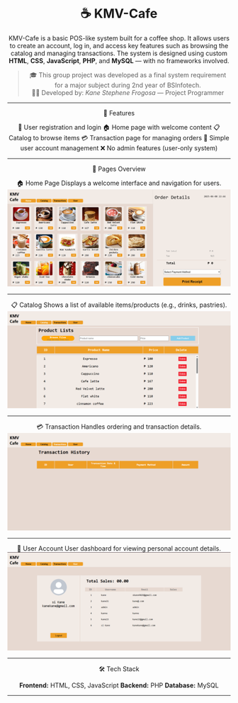 
<div align="center"> 
 <h1>☕ KMV-Cafe</h1>  

KMV-Cafe is a basic POS-like system built for a coffee shop. It allows users to create an account, log in, and access key features such as browsing the catalog and managing transactions. The system is designed using custom **HTML**, **CSS**, **JavaScript**, **PHP**, and **MySQL** — with no frameworks involved.

> 🎓 This group project was developed as a final system requirement for a major subject during 2nd year of BSInfotech.  
> 👨‍💻 Developed by: *Kane Stephene Frogosa* — Project Programmer  

---
 📌 Features

👤 User registration and login
🏠 Home page with welcome content
📋 Catalog to browse items
💳 Transaction page for managing orders
🔐 Simple user account management
❌ No admin features (user-only system)

---

📁 Pages Overview

  🏠 Home Page
Displays a welcome interface and navigation for users.
![Home Page](img/Screenshot%202025-06-08%20224521.png)

---

📋 Catalog
Shows a list of available items/products (e.g., drinks, pastries).
![Catalog](img/Screenshot%202025-06-08%20224558.png)

---

 💳 Transaction
Handles ordering and transaction details.
![Transaction](img/Screenshot%202025-06-08%20224613.png)

---

 👤 User Account
User dashboard for viewing personal account details.
![User Account](img/Screenshot%202025-06-08%20224630.png)

---

 🛠️ Tech Stack

**Frontend:** HTML, CSS, JavaScript
**Backend:** PHP
**Database:** MySQL

---
</div>

